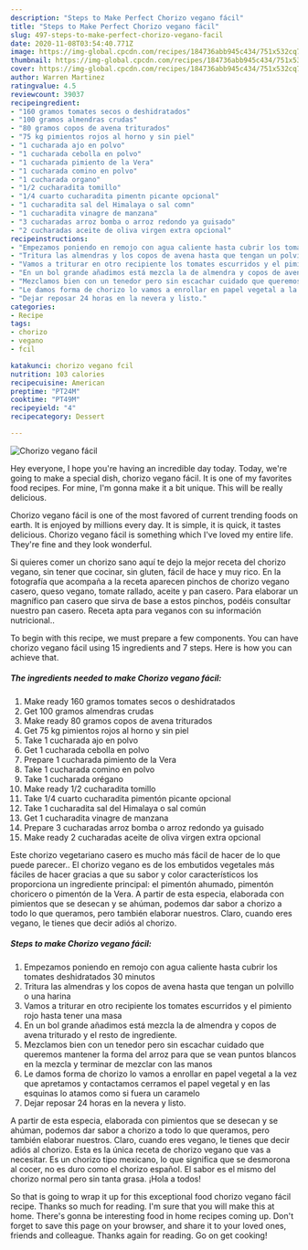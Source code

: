 ```yaml
---
description: "Steps to Make Perfect Chorizo vegano fácil"
title: "Steps to Make Perfect Chorizo vegano fácil"
slug: 497-steps-to-make-perfect-chorizo-vegano-facil
date: 2020-11-08T03:54:40.771Z
image: https://img-global.cpcdn.com/recipes/184736abb945c434/751x532cq70/chorizo-vegano-facil-foto-principal.jpg
thumbnail: https://img-global.cpcdn.com/recipes/184736abb945c434/751x532cq70/chorizo-vegano-facil-foto-principal.jpg
cover: https://img-global.cpcdn.com/recipes/184736abb945c434/751x532cq70/chorizo-vegano-facil-foto-principal.jpg
author: Warren Martinez
ratingvalue: 4.5
reviewcount: 39037
recipeingredient:
- "160 gramos tomates secos o deshidratados"
- "100 gramos almendras crudas"
- "80 gramos copos de avena triturados"
- "75 kg pimientos rojos al horno y sin piel"
- "1 cucharada ajo en polvo"
- "1 cucharada cebolla en polvo"
- "1 cucharada pimiento de la Vera"
- "1 cucharada comino en polvo"
- "1 cucharada organo"
- "1/2 cucharadita tomillo"
- "1/4 cuarto cucharadita pimentn picante opcional"
- "1 cucharadita sal del Himalaya o sal comn"
- "1 cucharadita vinagre de manzana"
- "3 cucharadas arroz bomba o arroz redondo ya guisado"
- "2 cucharadas aceite de oliva virgen extra opcional"
recipeinstructions:
- "Empezamos poniendo en remojo con agua caliente hasta cubrir los tomates deshidratados 30 minutos"
- "Tritura las almendras y los copos de avena hasta que tengan un polvillo o una harina"
- "Vamos a triturar en otro recipiente los tomates escurridos y el pimiento rojo hasta tener una masa"
- "En un bol grande añadimos está mezcla la de almendra y copos de avena triturado y el resto de ingrediente."
- "Mezclamos bien con un tenedor pero sin escachar cuidado que queremos mantener la forma del arroz para que se vean puntos blancos en la mezcla y terminar de mezclar con las manos"
- "Le damos forma de chorizo lo vamos a enrollar en papel vegetal a la vez que apretamos y contactamos cerramos el papel vegetal y en las esquinas lo atamos como si fuera un caramelo"
- "Dejar reposar 24 horas en la nevera y listo."
categories:
- Recipe
tags:
- chorizo
- vegano
- fcil

katakunci: chorizo vegano fcil 
nutrition: 103 calories
recipecuisine: American
preptime: "PT24M"
cooktime: "PT49M"
recipeyield: "4"
recipecategory: Dessert

---
```



![Chorizo vegano fácil](https://img-global.cpcdn.com/recipes/184736abb945c434/751x532cq70/chorizo-vegano-facil-foto-principal.jpg)

Hey everyone, I hope you're having an incredible day today. Today, we're going to make a special dish, chorizo vegano fácil. It is one of my favorites food recipes. For mine, I'm gonna make it a bit unique. This will be really delicious.

Chorizo vegano fácil is one of the most favored of current trending foods on earth. It is enjoyed by millions every day. It is simple, it is quick, it tastes delicious. Chorizo vegano fácil is something which I've loved my entire life. They're fine and they look wonderful.

Si quieres comer un chorizo sano aquí te dejo la mejor receta del chorizo vegano, sin tener que cocinar, sin gluten, fácil de hace y muy rico. En la fotografía que acompaña a la receta aparecen pinchos de chorizo vegano casero, queso vegano, tomate rallado, aceite y pan casero. Para elaborar un magnífico pan casero que sirva de base a estos pinchos, podéis consultar nuestro pan casero. Receta apta para veganos con su información nutricional..


To begin with this recipe, we must prepare a few components. You can have chorizo vegano fácil using 15 ingredients and 7 steps. Here is how you can achieve that.

<!--inarticleads1-->

##### The ingredients needed to make Chorizo vegano fácil:

1. Make ready 160 gramos tomates secos o deshidratados
1. Get 100 gramos almendras crudas
1. Make ready 80 gramos copos de avena triturados
1. Get 75 kg pimientos rojos al horno y sin piel
1. Take 1 cucharada ajo en polvo
1. Get 1 cucharada cebolla en polvo
1. Prepare 1 cucharada pimiento de la Vera
1. Take 1 cucharada comino en polvo
1. Take 1 cucharada orégano
1. Make ready 1/2 cucharadita tomillo
1. Take 1/4 cuarto cucharadita pimentón picante opcional
1. Take 1 cucharadita sal del Himalaya o sal común
1. Get 1 cucharadita vinagre de manzana
1. Prepare 3 cucharadas arroz bomba o arroz redondo ya guisado
1. Make ready 2 cucharadas aceite de oliva virgen extra opcional


Este chorizo vegetariano casero es mucho más fácil de hacer de lo que puede parecer.. El chorizo vegano es de los embutidos vegetales más fáciles de hacer gracias a que su sabor y color característicos los proporciona un ingrediente principal: el pimentón ahumado, pimentón choricero o pimentón de la Vera. A partir de esta especia, elaborada con pimientos que se desecan y se ahúman, podemos dar sabor a chorizo a todo lo que queramos, pero también elaborar nuestros. Claro, cuando eres vegano, le tienes que decir adiós al chorizo. 

<!--inarticleads2-->

##### Steps to make Chorizo vegano fácil:

1. Empezamos poniendo en remojo con agua caliente hasta cubrir los tomates deshidratados 30 minutos
1. Tritura las almendras y los copos de avena hasta que tengan un polvillo o una harina
1. Vamos a triturar en otro recipiente los tomates escurridos y el pimiento rojo hasta tener una masa
1. En un bol grande añadimos está mezcla la de almendra y copos de avena triturado y el resto de ingrediente.
1. Mezclamos bien con un tenedor pero sin escachar cuidado que queremos mantener la forma del arroz para que se vean puntos blancos en la mezcla y terminar de mezclar con las manos
1. Le damos forma de chorizo lo vamos a enrollar en papel vegetal a la vez que apretamos y contactamos cerramos el papel vegetal y en las esquinas lo atamos como si fuera un caramelo
1. Dejar reposar 24 horas en la nevera y listo.


A partir de esta especia, elaborada con pimientos que se desecan y se ahúman, podemos dar sabor a chorizo a todo lo que queramos, pero también elaborar nuestros. Claro, cuando eres vegano, le tienes que decir adiós al chorizo. Esta es la única receta de chorizo vegano que vas a necesitar. Es un chorizo tipo mexicano, lo que significa que se desmorona al cocer, no es duro como el chorizo español. El sabor es el mismo del chorizo normal pero sin tanta grasa. ¡Hola a todos! 

So that is going to wrap it up for this exceptional food chorizo vegano fácil recipe. Thanks so much for reading. I'm sure that you will make this at home. There's gonna be interesting food in home recipes coming up. Don't forget to save this page on your browser, and share it to your loved ones, friends and colleague. Thanks again for reading. Go on get cooking!
